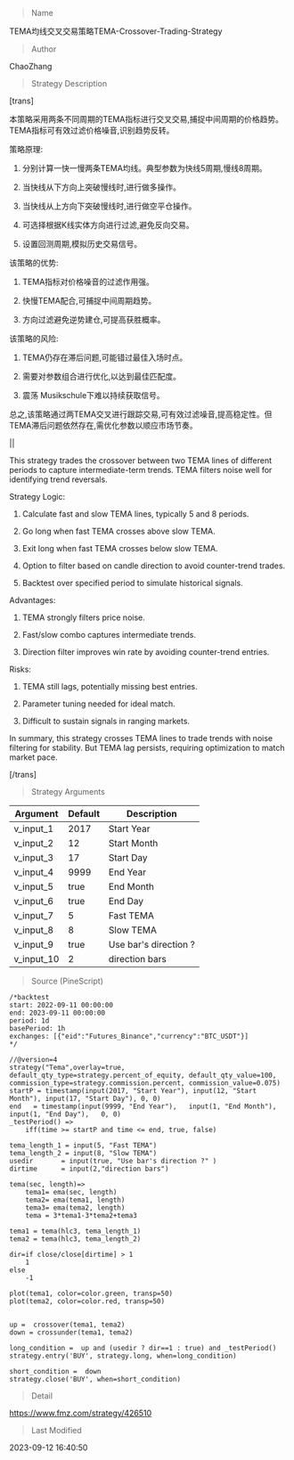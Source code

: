 
> Name

TEMA均线交叉交易策略TEMA-Crossover-Trading-Strategy

> Author

ChaoZhang

> Strategy Description

[trans]

本策略采用两条不同周期的TEMA指标进行交叉交易,捕捉中间周期的价格趋势。TEMA指标可有效过滤价格噪音,识别趋势反转。

策略原理:

1. 分别计算一快一慢两条TEMA均线。典型参数为快线5周期,慢线8周期。

2. 当快线从下方向上突破慢线时,进行做多操作。

3. 当快线从上方向下突破慢线时,进行做空平仓操作。

4. 可选择根据K线实体方向进行过滤,避免反向交易。 

5. 设置回测周期,模拟历史交易信号。

该策略的优势:

1. TEMA指标对价格噪音的过滤作用强。

2. 快慢TEMA配合,可捕捉中间周期趋势。

3. 方向过滤避免逆势建仓,可提高获胜概率。

该策略的风险:

1. TEMA仍存在滞后问题,可能错过最佳入场时点。

2. 需要对参数组合进行优化,以达到最佳匹配度。

3. 震荡 Musikschule下难以持续获取信号。

总之,该策略通过两TEMA交叉进行跟踪交易,可有效过滤噪音,提高稳定性。但TEMA滞后问题依然存在,需优化参数以顺应市场节奏。

||

This strategy trades the crossover between two TEMA lines of different periods to capture intermediate-term trends. TEMA filters noise well for identifying trend reversals. 

Strategy Logic:

1. Calculate fast and slow TEMA lines, typically 5 and 8 periods.

2. Go long when fast TEMA crosses above slow TEMA.

3. Exit long when fast TEMA crosses below slow TEMA.

4. Option to filter based on candle direction to avoid counter-trend trades.

5. Backtest over specified period to simulate historical signals.

Advantages:

1. TEMA strongly filters price noise. 

2. Fast/slow combo captures intermediate trends.

3. Direction filter improves win rate by avoiding counter-trend entries.

Risks:

1. TEMA still lags, potentially missing best entries.

2. Parameter tuning needed for ideal match.

3. Difficult to sustain signals in ranging markets.

In summary, this strategy crosses TEMA lines to trade trends with noise filtering for stability. But TEMA lag persists, requiring optimization to match market pace. 

[/trans]

> Strategy Arguments



|Argument|Default|Description|
|----|----|----|
|v_input_1|2017|Start Year|
|v_input_2|12|Start Month|
|v_input_3|17|Start Day|
|v_input_4|9999|End Year|
|v_input_5|true|End Month|
|v_input_6|true|End Day|
|v_input_7|5|Fast TEMA|
|v_input_8|8|Slow TEMA|
|v_input_9|true|Use bar's direction ?|
|v_input_10|2|direction bars|


> Source (PineScript)

``` pinescript
/*backtest
start: 2022-09-11 00:00:00
end: 2023-09-11 00:00:00
period: 1d
basePeriod: 1h
exchanges: [{"eid":"Futures_Binance","currency":"BTC_USDT"}]
*/

//@version=4
strategy("Tema",overlay=true, default_qty_type=strategy.percent_of_equity, default_qty_value=100, commission_type=strategy.commission.percent, commission_value=0.075)
startP = timestamp(input(2017, "Start Year"), input(12, "Start Month"), input(17, "Start Day"), 0, 0)
end   = timestamp(input(9999, "End Year"),   input(1, "End Month"),   input(1, "End Day"),   0, 0)
_testPeriod() =>
    iff(time >= startP and time <= end, true, false)

tema_length_1 = input(5, "Fast TEMA")
tema_length_2 = input(8, "Slow TEMA")
usedir       = input(true, "Use bar's direction ?" )
dirtime      = input(2,"direction bars")

tema(sec, length)=>
    tema1= ema(sec, length)
    tema2= ema(tema1, length)
    tema3= ema(tema2, length)
    tema = 3*tema1-3*tema2+tema3

tema1 = tema(hlc3, tema_length_1)
tema2 = tema(hlc3, tema_length_2)

dir=if close/close[dirtime] > 1
    1
else
    -1

plot(tema1, color=color.green, transp=50)
plot(tema2, color=color.red, transp=50)


up =  crossover(tema1, tema2) 
down = crossunder(tema1, tema2)

long_condition =  up and (usedir ? dir==1 : true) and _testPeriod()
strategy.entry('BUY', strategy.long, when=long_condition)  
 
short_condition =  down
strategy.close('BUY', when=short_condition)
```

> Detail

https://www.fmz.com/strategy/426510

> Last Modified

2023-09-12 16:40:50

